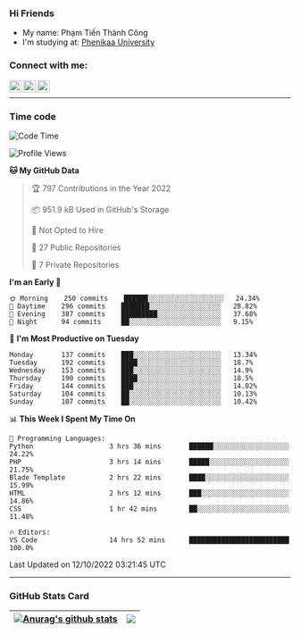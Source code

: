 ### Hi Friends

- My name: Phạm Tiến Thành Công
- I'm studying at: [Phenikaa University]


### Connect with me:
[<img align="left" alt="PhamTienThanhCong | Facebook" width="22px" src="https://upload.wikimedia.org/wikipedia/commons/thumb/1/16/Facebook-icon-1.png/640px-Facebook-icon-1.png" />][facebook]
[<img align="left" alt="PhamTienThanhCong | Zalo" width="22px" src="https://www.anphatpc.com.vn/template/anphat_2020v2/images/icon-zalo.jpg" />][zalo]
[<img align="left" alt="PhamTienThanhCong | LinkedIn" width="22px" src="https://cdn3.iconfinder.com/data/icons/inficons/512/linkedin.png" />][linkedin]

<br />

---

### Time code

<!--START_SECTION:waka-->
![Code Time](http://img.shields.io/badge/Code%20Time-601%20hrs%2020%20mins-blue)

![Profile Views](http://img.shields.io/badge/Profile%20Views-14-blue)

**🐱 My GitHub Data** 

> 🏆 797 Contributions in the Year 2022
 > 
> 📦 951.9 kB Used in GitHub's Storage 
 > 
> 🚫 Not Opted to Hire
 > 
> 📜 27 Public Repositories 
 > 
> 🔑 7 Private Repositories  
 > 
**I'm an Early 🐤** 

```text
🌞 Morning    250 commits    ██████░░░░░░░░░░░░░░░░░░░   24.34% 
🌆 Daytime    296 commits    ███████░░░░░░░░░░░░░░░░░░   28.82% 
🌃 Evening    387 commits    █████████░░░░░░░░░░░░░░░░   37.68% 
🌙 Night      94 commits     ██░░░░░░░░░░░░░░░░░░░░░░░   9.15%

```
📅 **I'm Most Productive on Tuesday** 

```text
Monday       137 commits    ███░░░░░░░░░░░░░░░░░░░░░░   13.34% 
Tuesday      192 commits    ████░░░░░░░░░░░░░░░░░░░░░   18.7% 
Wednesday    153 commits    ███░░░░░░░░░░░░░░░░░░░░░░   14.9% 
Thursday     190 commits    ████░░░░░░░░░░░░░░░░░░░░░   18.5% 
Friday       144 commits    ███░░░░░░░░░░░░░░░░░░░░░░   14.02% 
Saturday     104 commits    ██░░░░░░░░░░░░░░░░░░░░░░░   10.13% 
Sunday       107 commits    ██░░░░░░░░░░░░░░░░░░░░░░░   10.42%

```


📊 **This Week I Spent My Time On** 

```text
💬 Programming Languages: 
Python                   3 hrs 36 mins       ██████░░░░░░░░░░░░░░░░░░░   24.22% 
PHP                      3 hrs 14 mins       █████░░░░░░░░░░░░░░░░░░░░   21.75% 
Blade Template           2 hrs 22 mins       ████░░░░░░░░░░░░░░░░░░░░░   15.99% 
HTML                     2 hrs 12 mins       ███░░░░░░░░░░░░░░░░░░░░░░   14.86% 
CSS                      1 hr 42 mins        ██░░░░░░░░░░░░░░░░░░░░░░░   11.48%

🔥 Editors: 
VS Code                  14 hrs 52 mins      █████████████████████████   100.0%

```


 Last Updated on 12/10/2022 03:21:45 UTC
<!--END_SECTION:waka-->

---

### GitHub Stats Card

| <a href="https://github.com/phamtienthanhcong"><img align="center" src="https://github-readme-stats.vercel.app/api?username=PhamTienThanhCong&show_icons=true&include_all_commits=true&theme=buefy&hide_border=true&theme=ocean_dark" alt="Anurag's github stats" /></a> | <a href="https://github.com/phamtienthanhcong"><img align="center" src="https://github-readme-stats.vercel.app/api/top-langs/?username=PhamTienThanhCong&layout=compact&theme=buefy&hide_border=true&theme=ocean_dark" /></a> |
| ------------- | ------------- |

[Phenikaa University]: https://phenikaa-uni.edu.vn/vi
[facebook]: https://www.facebook.com/phamtienthanhcong
[linkedin]: https://linkedin.com/in/phamtienthanhcong
[zalo]: https://zalo.me/0396396332
[tiktok]: https://www.tiktok.com/@phamtienthanhcong
[web]: https://github.com/PhamTienThanhCong/web_dev
[min project]: https://github.com/PhamTienThanhCong/Project-Of-Web
[c and cpp]: https://github.com/PhamTienThanhCong/Code_C_and_Cpro
[python]: https://github.com/PhamTienThanhCong/Python_beginer
